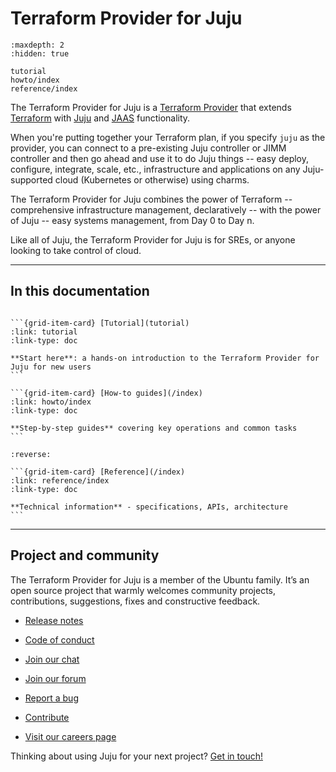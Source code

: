 # Terraform Provider for Juju

```{toctree}
:maxdepth: 2
:hidden: true

tutorial
howto/index
reference/index
```

<!--
reference/index
explanation/index
-->

The Terraform Provider for Juju is a [Terraform Provider](https://developer.hashicorp.com/terraform/language/providers) that extends [Terraform](https://developer.hashicorp.com/terraform) with [Juju](https://documentation.ubuntu.com/juju) and [JAAS](https://jaas.ai/) functionality.

When you're putting together your Terraform plan, if you specify `juju` as the provider, you can connect to a pre-existing Juju controller or JIMM controller and then go ahead and use it to do Juju things -- easy deploy, configure, integrate, scale, etc., infrastructure and applications on any Juju-supported cloud (Kubernetes or otherwise) using charms.

The Terraform Provider for Juju combines the power of Terraform -- comprehensive infrastructure management, declaratively -- with the power of Juju -- easy systems management, from Day 0 to Day n.

Like all of Juju, the Terraform Provider for Juju is for SREs, or anyone looking to take control of cloud.

---------

## In this documentation

````{grid} 1 1 2 2

```{grid-item-card} [Tutorial](tutorial)
:link: tutorial
:link-type: doc

**Start here**: a hands-on introduction to the Terraform Provider for Juju for new users
```

```{grid-item-card} [How-to guides](/index)
:link: howto/index
:link-type: doc

**Step-by-step guides** covering key operations and common tasks
```

````


````{grid} 1 1 2 2
:reverse:

```{grid-item-card} [Reference](/index)
:link: reference/index
:link-type: doc

**Technical information** - specifications, APIs, architecture
```

````
<!--
````{grid} 1 1 2 2
:reverse:

```{grid-item-card} [Reference](/index)
:link: reference/index
:link-type: doc

**Technical information** - specifications, APIs, architecture
```

```{grid-item-card} [Explanation](/index)
:link: explanation/index
:link-type: doc

**Discussion and clarification** of key topics
```

````
-->

---------


## Project and community

The Terraform Provider for Juju is a member of the Ubuntu family. It’s an open source project that warmly welcomes community projects, contributions, suggestions, fixes and constructive feedback.

* [Release notes](https://github.com/juju/terraform-provider-juju/releases )

* [Code of conduct](https://ubuntu.com/community/ethos/code-of-conduct)

* [Join our chat](https://matrix.to/#/#terraform-provider-juju:ubuntu.com)

* [Join our forum](https://discourse.charmhub.io/)

* [Report a bug](https://github.com/juju/terraform-provider-juju/issues/new?title=doc%3A+ADD+A+TITLE&body=DESCRIBE+THE+ISSUE%0A%0A---%0ADocument:%20index.md)

* [Contribute](https://github.com/juju/terraform-provider-juju/blob/main/CONTRIBUTING.md)

* [Visit our careers page](https://juju.is/careers)

Thinking about using Juju for your next project? [Get in touch!](https://canonical.com/contact-us)